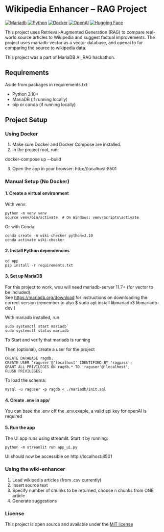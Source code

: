 # Wikipedia Enhancer – RAG Project

[![Mariadb](https://img.shields.io/badge/MariaDB-003545?style=for-the-badge&logo=mariadb&logoColor=white)](#)
[![Python](https://img.shields.io/badge/Python-FFD43B?style=for-the-badge&logo=python&logoColor=blue)](#)
[![Docker](https://img.shields.io/badge/Docker%20Compose-2496ED?style=for-the-badge&logo=docker&logoColor=white)](#)
[![OpenAI](https://img.shields.io/badge/ChatGPT-74aa9c?style=for-the-badge&logo=openai&logoColor=white)](#)
[![Hugging Face](https://img.shields.io/badge/Hugging%20Face-FFD21E?logo=huggingface&logoColor=000)](#)

This project uses Retrieval-Augmented Generation (RAG) to compare real-world source articles to Wikipedia and suggest factual improvements. The project uses mariadb-vector as a vector database, and openai to for comparing the source to wikipedia data.

This project was a part of MariaDB AI_RAG hackathon.

## Requirements
Aside from packages in requirements.txt:
* Python 3.10+
* MariaDB (if running locally)
* pip or conda (if running locally)


## Project Setup

### Using Docker

1. Make sure Docker and Docker Compose are installed.
2. In the project root, run:

docker-compose up --build

3. Open the app in your browser: http://localhost:8501

### Manual Setup (No Docker)

#### 1. Create a virtual environment

With venv:
```
python -m venv venv
source venv/bin/activate  # On Windows: venv\Scripts\activate
```
Or with Conda:
```
conda create -n wiki-checker python=3.10
conda activate wiki-checker
```
#### 2. Install Python dependencies
```
cd app
pip install -r requirements.txt
```
#### 3. Set up MariaDB

For this project to work, wou will need mariadb-server 11.7+ (for vector to be included).  
See https://mariadb.org/download for instructions on downloading the correct version
(remember to also $ sudo apt install libmariadb3 libmariadb-dev
)

With mariadb installed, run
```
sudo systemctl start mariadb`
sudo systemctl status mariadb
```
To Start and verify that mariadb is running


Then (optional), create a user for the project
```
CREATE DATABASE ragdb;
CREATE USER 'raguser'@'localhost' IDENTIFIED BY 'ragpass';
GRANT ALL PRIVILEGES ON ragdb.* TO 'raguser'@'localhost';
FLUSH PRIVILEGES;
```
To load the schema:
```
mysql -u raguser -p ragdb < ./mariadb/init.sql
```
#### 4. Create .env in app/

You can base the .env off the .env.exaple, a valid api key for openAI is required

#### 5. Run the app

The UI app runs using streamlit. Start it by running:
```
python -m streamlit run app_ui.py
```
UI should now be accessible on http://localhost:8501

### Using the wiki-enhancer

1. Load wikipedia articles (from .csv currently)
2. Insert source text 
3. Specify number of chunks to be returned, choose n chunks from ONE article
4. Generate suggestions

### License
This project is open source and available under the [MIT license](LICENSE.txt)
